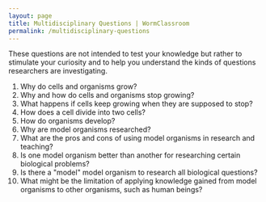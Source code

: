 ```yaml
---
layout: page
title: Multidisciplinary Questions | WormClassroom
permalink: /multidisciplinary-questions
---
```

These questions are not intended to test your knowledge but rather to
stimulate your curiosity and to help you understand the kinds of
questions researchers are investigating.

1.  Why do cells and organisms grow?
2.  Why and how do cells and organisms stop growing?
3.  What happens if cells keep growing when they are supposed to stop?
4.  How does a cell divide into two cells?
5.  How do organisms develop?
6.  Why are model organisms researched?
7.  What are the pros and cons of using model organisms in research and
    teaching?
8.  Is one model organism better than another for researching certain
    biological problems?
9.  Is there a "model" model organism to research all biological
    questions?
10. What might be the limitation of applying knowledge gained from model
    organisms to other organisms, such as human beings?

